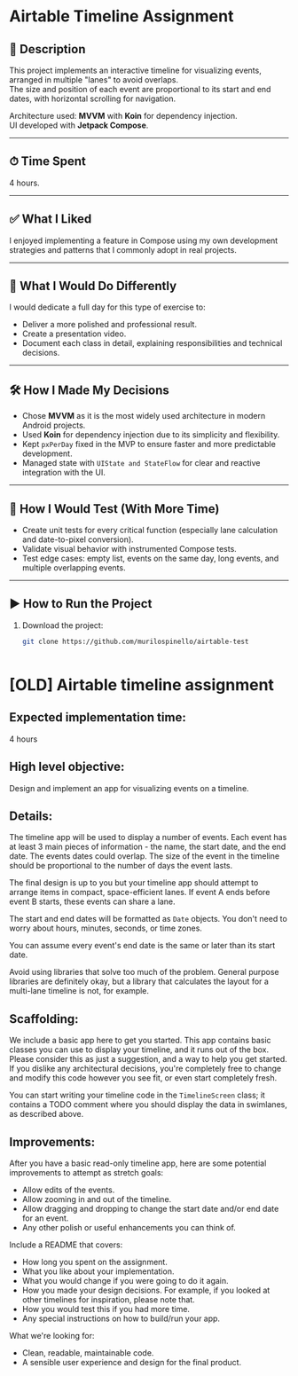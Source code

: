 # Airtable Timeline Assignment

## 📌 Description
This project implements an interactive timeline for visualizing events, arranged in multiple "lanes" to avoid overlaps.  
The size and position of each event are proportional to its start and end dates, with horizontal scrolling for navigation.

Architecture used: **MVVM** with **Koin** for dependency injection.  
UI developed with **Jetpack Compose**.

---

## ⏱ Time Spent
4 hours.

---

## ✅ What I Liked
I enjoyed implementing a feature in Compose using my own development strategies and patterns that I commonly adopt in real projects.

---

## 🔄 What I Would Do Differently
I would dedicate a full day for this type of exercise to:
- Deliver a more polished and professional result.
- Create a presentation video.
- Document each class in detail, explaining responsibilities and technical decisions.

---

## 🛠 How I Made My Decisions
- Chose **MVVM** as it is the most widely used architecture in modern Android projects.
- Used **Koin** for dependency injection due to its simplicity and flexibility.
- Kept `pxPerDay` fixed in the MVP to ensure faster and more predictable development.
- Managed state with `UIState and StateFlow` for clear and reactive integration with the UI.

---

## 🧪 How I Would Test (With More Time)
- Create unit tests for every critical function (especially lane calculation and date-to-pixel conversion).
- Validate visual behavior with instrumented Compose tests.
- Test edge cases: empty list, events on the same day, long events, and multiple overlapping events.

---

## ▶️ How to Run the Project
1. Download the project:
   ```bash
   git clone https://github.com/murilospinello/airtable-test



# [OLD] Airtable timeline assignment

## Expected implementation time:

4 hours

## High level objective:

Design and implement an app for visualizing events on a timeline.

## Details:

The timeline app will be used to display a number of events. Each event has at least 3 main pieces of information - the name,
the start date, and the end date. The events dates could overlap. The size of the event in the timeline should be
proportional to the number of days the event lasts.

The final design is up to you but your timeline app should attempt to arrange items in compact, space-efficient lanes.
If event A ends before event B starts, these events can share a lane.

The start and end dates will be formatted as `Date` objects. You don't need to worry about hours, minutes, seconds, or time zones.

You can assume every event's end date is the same or later than its start date.

Avoid using libraries that solve too much of the problem. General purpose libraries are definitely okay, but a library that
calculates the layout for a multi-lane timeline is not, for example.

## Scaffolding:

We include a basic app here to get you started. This app contains basic classes you can use to display your timeline, and it runs out of the box.
Please consider this as just a suggestion, and a way to help you get started.
If you dislike any architectural decisions, you're completely free to change and modify this code however you see fit, or even start completely fresh.

You can start writing your timeline code in the `TimelineScreen` class; it contains a TODO comment where you should display the data in swimlanes, as described above.

## Improvements:

After you have a basic read-only timeline app, here are some potential improvements to attempt as stretch goals:

- Allow edits of the events.
- Allow zooming in and out of the timeline.
- Allow dragging and dropping to change the start date and/or end date for an event.
- Any other polish or useful enhancements you can think of.

Include a README that covers:

- How long you spent on the assignment.
- What you like about your implementation.
- What you would change if you were going to do it again.
- How you made your design decisions. For example, if you looked at other timelines for inspiration, please note that.
- How you would test this if you had more time.
- Any special instructions on how to build/run your app.

What we're looking for:

- Clean, readable, maintainable code.
- A sensible user experience and design for the final product.
